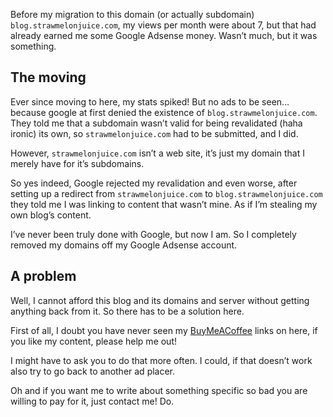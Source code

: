 Before my migration to this domain (or actually subdomain)  `blog.strawmelonjuice.com`, my views per month were about 7, but that had  already earned me some Google Adsense money. Wasn’t much, but it was  something.

## The moving

Ever since moving to here, my stats spiked! But no ads to be seen…  because google at first denied the existence of `blog.strawmelonjuice.com`.  They told me that a subdomain wasn’t valid for being revalidated (haha  ironic) its own, so `strawmelonjuice.com` had to be submitted, and I did.

However, `strawmelonjuice.com` isn’t a web site, it’s just my domain that I merely have for it’s subdomains.

So yes indeed, Google rejected my revalidation and even worse, after  setting up a redirect from `strawmelonjuice.com` to `blog.strawmelonjuice.com` they  told me I was linking to content that wasn’t mine. As if I’m stealing my own blog’s content.

I’ve never been truly done with Google, but now I am. So I completely removed my domains off my Google Adsense account.

## A problem

Well, I cannot afford this blog and its domains and server without  getting anything back from it. So there has to be a solution here.

First of all, I doubt you have never seen my [BuyMeACoffee](http://web.archive.org/web/20221207162011/https://www.buymeacoffee.com/JustMarOK) links on here, if you like my content, please help me out!

I might have to ask you to do that more often. I could, if that doesn’t work also try to go back to another ad placer.

Oh and if you want me to write about something specific so bad you are willing to pay for it, just contact me! Do.